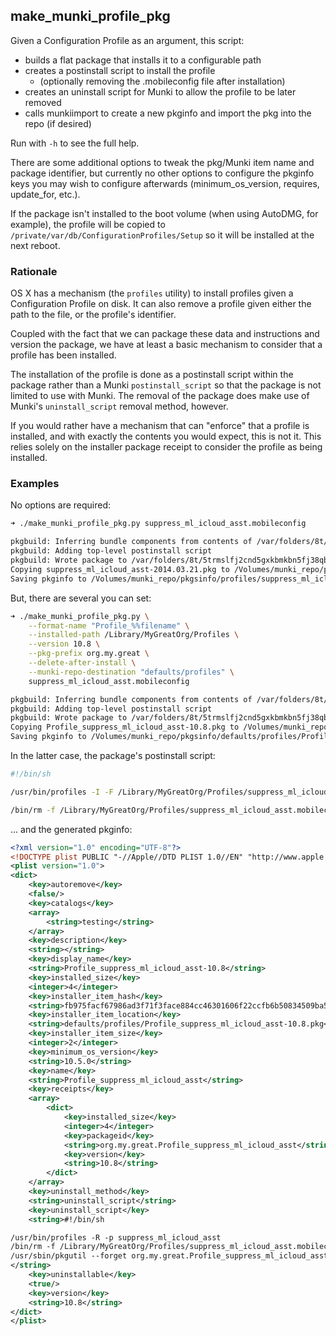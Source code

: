 ## make_munki_profile_pkg

Given a Configuration Profile as an argument, this script:
- builds a flat package that installs it to a configurable path
- creates a postinstall script to install the profile
  - (optionally removing the .mobileconfig file after installation)
- creates an uninstall script for Munki to allow the profile to be
  later removed
- calls munkiimport to create a new pkginfo and import the pkg into
  the repo (if desired)

Run with `-h` to see the full help.

There are some additional options to tweak the pkg/Munki item name and package identifier, but currently no other options to configure the pkginfo keys you may wish to configure afterwards (minimum_os_version, requires, update_for, etc.).

If the package isn't installed to the boot volume (when using AutoDMG, for example), the profile will be copied to`` /private/var/db/ConfigurationProfiles/Setup`` so it will be installed at the next reboot.


### Rationale

OS X has a mechanism (the `profiles` utility) to install profiles given a Configuration Profile on disk. It can also remove a profile given either the path to the file, or the profile's identifier.

Coupled with the fact that we can package these data and instructions and version the package, we have at least a basic mechanism to consider that a profile has been installed.

The installation of the profile is done as a postinstall script within the package rather than a Munki `postinstall_script` so that the package is not limited to use with Munki. The removal of the package does make use of Munki's `uninstall_script` removal method, however.

If you would rather have a mechanism that can "enforce" that a profile is installed, and with exactly the contents you would expect, this is not it. This relies solely on the installer package receipt to consider the profile as being installed.

### Examples

No options are required:

```bash
➜ ./make_munki_profile_pkg.py suppress_ml_icloud_asst.mobileconfig

pkgbuild: Inferring bundle components from contents of /var/folders/8t/5trmslfj2cnd5gxkbmkbn5fj38qb2l/T/tmpsgtSN2
pkgbuild: Adding top-level postinstall script
pkgbuild: Wrote package to /var/folders/8t/5trmslfj2cnd5gxkbmkbn5fj38qb2l/T/tmpVNbN1Z/suppress_ml_icloud_asst-2014.03.21.pkg
Copying suppress_ml_icloud_asst-2014.03.21.pkg to /Volumes/munki_repo/pkgs/profiles/suppress_ml_icloud_asst-2014.03.21.pkg...
Saving pkginfo to /Volumes/munki_repo/pkgsinfo/profiles/suppress_ml_icloud_asst-2014.03.21.plist...
```

But, there are several you can set:

```bash
➜ ./make_munki_profile_pkg.py \
    --format-name "Profile_%%filename" \
    --installed-path /Library/MyGreatOrg/Profiles \
    --version 10.8 \
    --pkg-prefix org.my.great \
    --delete-after-install \
    --munki-repo-destination "defaults/profiles" \
    suppress_ml_icloud_asst.mobileconfig

pkgbuild: Inferring bundle components from contents of /var/folders/8t/5trmslfj2cnd5gxkbmkbn5fj38qb2l/T/tmpdhHNxn
pkgbuild: Adding top-level postinstall script
pkgbuild: Wrote package to /var/folders/8t/5trmslfj2cnd5gxkbmkbn5fj38qb2l/T/tmpw2N1dL/Profile_suppress_ml_icloud_asst-10.8.pkg
Copying Profile_suppress_ml_icloud_asst-10.8.pkg to /Volumes/munki_repo/pkgs/defaults/profiles/Profile_suppress_ml_icloud_asst-10.8.pkg...
Saving pkginfo to /Volumes/munki_repo/pkgsinfo/defaults/profiles/Profile_suppress_ml_icloud_asst-10.8.plist...
```

In the latter case, the package's postinstall script:

```bash
#!/bin/sh

/usr/bin/profiles -I -F /Library/MyGreatOrg/Profiles/suppress_ml_icloud_asst.mobileconfig

/bin/rm -f /Library/MyGreatOrg/Profiles/suppress_ml_icloud_asst.mobileconfig
```


... and the generated pkginfo:

```xml
<?xml version="1.0" encoding="UTF-8"?>
<!DOCTYPE plist PUBLIC "-//Apple//DTD PLIST 1.0//EN" "http://www.apple.com/DTDs/PropertyList-1.0.dtd">
<plist version="1.0">
<dict>
    <key>autoremove</key>
    <false/>
    <key>catalogs</key>
    <array>
        <string>testing</string>
    </array>
    <key>description</key>
    <string></string>
    <key>display_name</key>
    <string>Profile_suppress_ml_icloud_asst-10.8</string>
    <key>installed_size</key>
    <integer>4</integer>
    <key>installer_item_hash</key>
    <string>fb975facf67986ad3f71f3face884cc46301606f22ccfb6b50834509ba507215</string>
    <key>installer_item_location</key>
    <string>defaults/profiles/Profile_suppress_ml_icloud_asst-10.8.pkg</string>
    <key>installer_item_size</key>
    <integer>2</integer>
    <key>minimum_os_version</key>
    <string>10.5.0</string>
    <key>name</key>
    <string>Profile_suppress_ml_icloud_asst</string>
    <key>receipts</key>
    <array>
        <dict>
            <key>installed_size</key>
            <integer>4</integer>
            <key>packageid</key>
            <string>org.my.great.Profile_suppress_ml_icloud_asst</string>
            <key>version</key>
            <string>10.8</string>
        </dict>
    </array>
    <key>uninstall_method</key>
    <string>uninstall_script</string>
    <key>uninstall_script</key>
    <string>#!/bin/sh

/usr/bin/profiles -R -p suppress_ml_icloud_asst
/bin/rm -f /Library/MyGreatOrg/Profiles/suppress_ml_icloud_asst.mobileconfig
/usr/sbin/pkgutil --forget org.my.great.Profile_suppress_ml_icloud_asst
</string>
    <key>uninstallable</key>
    <true/>
    <key>version</key>
    <string>10.8</string>
</dict>
</plist>
```

